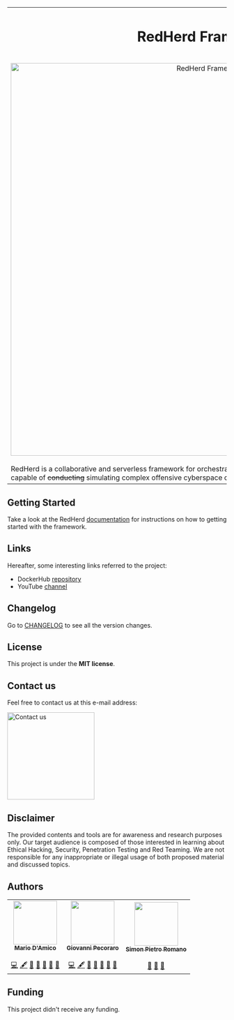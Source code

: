 <table align="center" border="0">
<tr>
<td align="center" width="9999">

# RedHerd Framework

<br>
<img src="https://redherd.readthedocs.io/en/latest/design/features/redherd-net.png" align="center" width="900px" alt="RedHerd Framework">
<br><br>
	
<div align="left">
RedHerd is a collaborative and serverless framework for orchestrating a geographically distributed group of assets capable of <del>conducting</del> simulating complex offensive cyberspace operations.
</div>

</td>
</tr>
</table>


## Getting Started

Take a look at the RedHerd [documentation](https://redherd.readthedocs.io) for instructions on how to getting started with the framework.


## Links

Hereafter, some interesting links referred to the project:

- DockerHub [repository](https://hub.docker.com/u/redherd)
- YouTube [channel](https://www.youtube.com/channel/UCYSM51oldVsryhZxGdB3hXA)


## Changelog   

Go to [CHANGELOG](CHANGELOG.md) to see all the version changes.   


## License

This project is under the **MIT license**.


## Contact us

Feel free to contact us at this e-mail address:

<img src="https://redherd.readthedocs.io/en/dev/references/credits/contactus.png"  width="200px;" alt="Contact us">


## Disclaimer

The provided contents and tools are for awareness and research purposes only. Our target audience is composed of those interested in learning about Ethical Hacking, Security, Penetration Testing and Red Teaming. We are not responsible for any inappropriate or illegal usage of both proposed material and discussed topics.


## Authors

<table border="0">
<tr width="9999">
<td align="center">
<a href="https://github.com/b4gh33r4">
<img src="https://avatars.githubusercontent.com/u/87416466?v=4" width="100px;" alt=""/><br />
<sub><b>Mario D'Amico</b></sub>
</a>
<br /><br />
<a href="" title="Code">💻</a> 
<a href="" title="Content">🖋</a> 
<a href="" title="Bug reports">🐛</a>  
<a href="" title="Maintenance">🚧</a> 
<a href="" title="Project Management">📆</a>
<a href="" title="Design">🎨</a> 
<a href="" title="Documentation">📖</a>
</td>
	
<td align="center">
<a href="https://github.com/Peco602">
<img src="https://avatars.githubusercontent.com/u/13527424?v=4" width="100px;" alt=""/><br />
<sub><b>Giovanni Pecoraro</b></sub>
</a>
<br /><br />
<a href="" title="Code">💻</a> 
<a href="" title="Content">🖋</a> 
<a href="" title="Bug reports">🐛</a>  
<a href="" title="Maintenance">🚧</a> 
<a href="" title="Project Management">📆</a>
<a href="" title="Design">🎨</a> 
<a href="" title="Documentation">📖</a>
</td>	

<td align="center">
<a href="https://github.com/spromano">
<img src="https://avatars1.githubusercontent.com/u/4959718?v=4?s=100" width="100px;" alt=""/><br />
<sub><b>Simon Pietro Romano</b></sub>
</a>
<br /><br />
<a href="" title="Project Management">📆</a>
<a href="" title="Design">🎨</a> 
<a href="" title="Documentation">📖</a>
</td>
</tr>
</table>

## Funding

This project didn't receive any funding.
